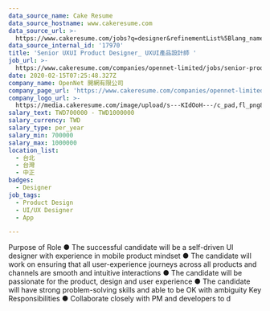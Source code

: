 ```yaml
---
data_source_name: Cake Resume
data_source_hostname: www.cakeresume.com
data_source_url: >-
  https://www.cakeresume.com/jobs?q=designer&refinementList%5Blang_name%5D%5B0%5D=English&refinementList%5Bsalary_type%5D=per_year
data_source_internal_id: '17970'
title: 'Senior UXUI Product Designer_ UXUI產品設計師 '
job_url: >-
  https://www.cakeresume.com/companies/opennet-limited/jobs/senior-product-designer_-senior-product-designer
date: 2020-02-15T07:25:48.327Z
company_name: OpenNet 開網有限公司
company_page_url: 'https://www.cakeresume.com/companies/opennet-limited'
company_logo_url: >-
  https://media.cakeresume.com/image/upload/s---KIdOoH---/c_pad,fl_png8,h_200,w_200/v1574663536/bzaybcelyff1kqaqhhmr.png
salary_text: TWD700000 - TWD1000000
salary_currency: TWD
salary_type: per_year
salary_min: 700000
salary_max: 1000000
location_list:
  - 台北
  - 台灣
  - 中正
badges:
  - Designer
job_tags:
  - Product Design
  - UI/UX Designer
  - App

---
```


Purpose of Role ● The successful candidate will be a self-driven UI designer with experience in mobile product mindset ● The candidate will work on ensuring that all user-experience journeys across all products and channels are smooth and intuitive interactions ● The candidate will be passionate for the product, design and user experience ● The candidate will have strong problem-solving skills and able to be OK with ambiguity Key Responsibilities ● Collaborate closely with PM and developers to d